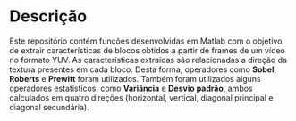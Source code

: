 # Descrição

Este repositório contém funções desenvolvidas em Matlab com o objetivo de extrair características de blocos obtidos a partir de frames de um vídeo no formato YUV. As características extraídas são relacionadas a direção da textura presentes em cada bloco. Desta forma, operadores como <b>Sobel</b>, <b>Roberts</b> e <b>Prewitt</b> foram utilizados. Também foram utilizados alguns operadores estatísticos, como <b>Variância</b> e <b>Desvio padrão</b>, ambos calculados em quatro direções (horizontal, vertical, diagonal principal e diagonal secundária).
